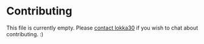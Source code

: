 # Contributing
This file is currently empty. Please [contact lokka30](https://discord.io/arcaneplugins) if you wish to chat about contributing. :)
